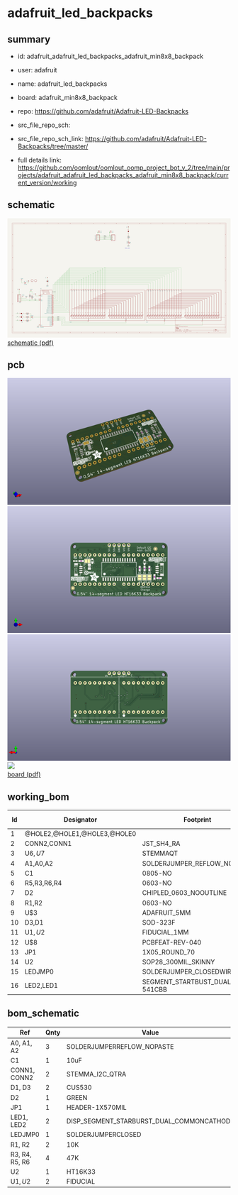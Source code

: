 # adafruit_led_backpacks
 
## summary 
* id: adafruit_adafruit_led_backpacks_adafruit_min8x8_backpack
* user: adafruit
* name: adafruit_led_backpacks
* board: adafruit_min8x8_backpack
* repo: https://github.com/adafruit/Adafruit-LED-Backpacks



* src_file_repo_sch: 
* src_file_repo_sch_link: https://github.com/adafruit/Adafruit-LED-Backpacks/tree/master/
* full details link: https://github.com/oomlout/oomlout_oomp_project_bot_v_2/tree/main/projects/adafruit_adafruit_led_backpacks_adafruit_min8x8_backpack/current_version/working  

## schematic  
![](working_schematic_600.png)  
[schematic (pdf)](working_schematic.pdf)  

## pcb  
![](working_3d_600.png) 
![](working_3d_front_600.png)  
![](working_3d_back_600.png)  
![](working_600.png)  
[board (pdf)](working.pdf)  

## working_bom
| Id | Designator | Footprint | Quantity | Designation | Supplier and ref |  | None | 
| --- | --- | --- | --- | --- | --- | --- | --- | 
| 1 | @HOLE2,@HOLE1,@HOLE3,@HOLE0 |  | 4 |  |  |  | [''] | 
| 2 | CONN2,CONN1 | JST_SH4_RA | 2 | STEMMA_I2C_QTRA |  |  | [''] | 
| 3 | U$6,U$7 | STEMMAQT | 2 |  |  |  | [''] | 
| 4 | A1,A0,A2 | SOLDERJUMPER_REFLOW_NOPASTE | 3 |  |  |  | [''] | 
| 5 | C1 | 0805-NO | 1 | 10uF |  |  | [''] | 
| 6 | R5,R3,R6,R4 | 0603-NO | 4 | 47K |  |  | [''] | 
| 7 | D2 | CHIPLED_0603_NOOUTLINE | 1 | GREEN |  |  | [''] | 
| 8 | R1,R2 | 0603-NO | 2 | 10K |  |  | [''] | 
| 9 | U$3 | ADAFRUIT_5MM | 1 |  |  |  | [''] | 
| 10 | D3,D1 | SOD-323F | 2 | CUS530 |  |  | [''] | 
| 11 | U$1,U$2 | FIDUCIAL_1MM | 2 | FIDUCIAL |  |  | [''] | 
| 12 | U$8 | PCBFEAT-REV-040 | 1 |  |  |  | [''] | 
| 13 | JP1 | 1X05_ROUND_70 | 1 |  |  |  | [''] | 
| 14 | U2 | SOP28_300MIL_SKINNY | 1 | HT16K33 |  |  | [''] | 
| 15 | LEDJMP0 | SOLDERJUMPER_CLOSEDWIRE | 1 |  |  |  | [''] | 
| 16 | LED2,LED1 | SEGMENT_STARTBUST_DUAL_KWA-541CBB | 2 |  |  |  | [''] | 


## bom_schematic
| Ref | Qnty | Value | Cmp name | Footprint | Description | Vendor | DNP | 
| --- | --- | --- | --- | --- | --- | --- | --- | 
| A0, A1, A2 | 3 | SOLDERJUMPERREFLOW_NOPASTE | SOLDERJUMPERREFLOW_NOPASTE | working:SOLDERJUMPER_REFLOW_NOPASTE |  |  |  | 
| C1 | 1 | 10uF | CAP_CERAMIC0805-NOOUTLINE | working:0805-NO |  |  |  | 
| CONN1, CONN2 | 2 | STEMMA_I2C_QTRA | STEMMA_I2C_QTRA | working:JST_SH4_RA |  |  |  | 
| D1, D3 | 2 | CUS530 | DIODESOD-323F | working:SOD-323F |  |  |  | 
| D2 | 1 | GREEN | LED0603_NOOUTLINE | working:CHIPLED_0603_NOOUTLINE |  |  |  | 
| JP1 | 1 | HEADER-1X570MIL | HEADER-1X570MIL | working:1X05_ROUND_70 |  |  |  | 
| LED1, LED2 | 2 | DISP_SEGMENT_STARBURST_DUAL_COMMONCATHODE | DISP_SEGMENT_STARBURST_DUAL_COMMONCATHODE | working:SEGMENT_STARTBUST_DUAL_KWA-541CBB |  |  |  | 
| LEDJMP0 | 1 | SOLDERJUMPERCLOSED | SOLDERJUMPERCLOSED | working:SOLDERJUMPER_CLOSEDWIRE |  |  |  | 
| R1, R2 | 2 | 10K | RESISTOR_0603_NOOUT | working:0603-NO |  |  |  | 
| R3, R4, R5, R6 | 4 | 47K | RESISTOR_0603_NOOUT | working:0603-NO |  |  |  | 
| U2 | 1 | HT16K33 | HT16K33_SOP28_SKINNY | working:SOP28_300MIL_SKINNY |  |  |  | 
| U$1, U$2 | 2 | FIDUCIAL | FIDUCIAL | working:FIDUCIAL_1MM |  |  |  | 



